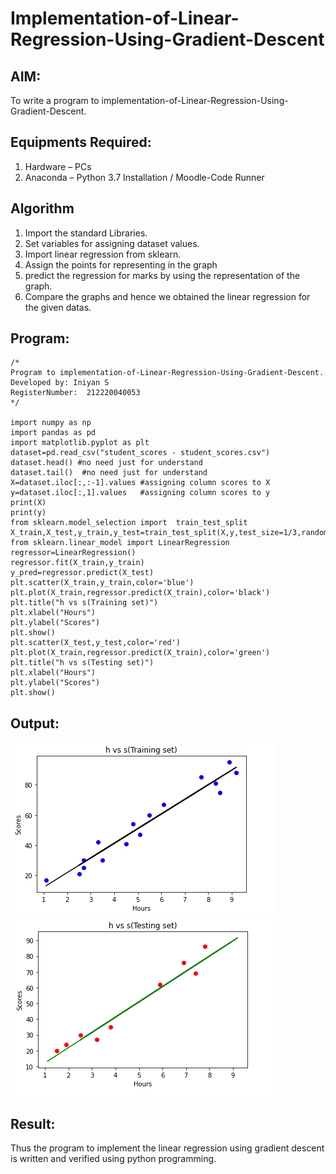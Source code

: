 # Implementation-of-Linear-Regression-Using-Gradient-Descent

## AIM:
To write a program to implementation-of-Linear-Regression-Using-Gradient-Descent.

## Equipments Required:
1. Hardware – PCs
2. Anaconda – Python 3.7 Installation / Moodle-Code Runner

## Algorithm
1. Import the standard Libraries.
2. Set variables for assigning dataset values.
3. Import linear regression from sklearn.
4. Assign the points for representing in the graph
5. predict the regression for marks by using the representation of the graph.
6. Compare the graphs and hence we obtained the linear regression for the given datas.

## Program:
```
/*
Program to implementation-of-Linear-Regression-Using-Gradient-Descent.
Developed by: Iniyan S
RegisterNumber:  212220040053
*/

import numpy as np
import pandas as pd
import matplotlib.pyplot as plt
dataset=pd.read_csv("student_scores - student_scores.csv")
dataset.head() #no need just for understand
dataset.tail()  #no need just for understand
X=dataset.iloc[:,:-1].values #assigning column scores to X
y=dataset.iloc[:,1].values   #assigning column scores to y
print(X)
print(y)
from sklearn.model_selection import  train_test_split
X_train,X_test,y_train,y_test=train_test_split(X,y,test_size=1/3,random_state=0)
from sklearn.linear_model import LinearRegression
regressor=LinearRegression()
regressor.fit(X_train,y_train)
y_pred=regressor.predict(X_test)
plt.scatter(X_train,y_train,color='blue')
plt.plot(X_train,regressor.predict(X_train),color='black')
plt.title("h vs s(Training set)")
plt.xlabel("Hours")
plt.ylabel("Scores")
plt.show()
plt.scatter(X_test,y_test,color='red')
plt.plot(X_train,regressor.predict(X_train),color='green')
plt.title("h vs s(Testing set)")
plt.xlabel("Hours")
plt.ylabel("Scores")
plt.show()
```

## Output:
![output 1](.\output1.png)
![output 2](.\output2.PNG)

## Result:
Thus the program to implement the linear regression using gradient descent is written and verified using python programming.
